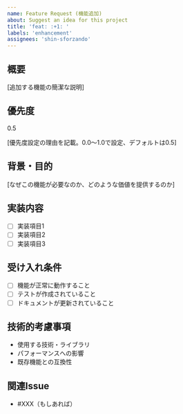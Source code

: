 ```yaml
---
name: Feature Request (機能追加)
about: Suggest an idea for this project
title: 'feat: :+1: '
labels: 'enhancement'
assignees: 'shin-sforzando'
---
```


## 概要

[追加する機能の簡潔な説明]

## 優先度

0.5

[優先度設定の理由を記載。0.0〜1.0で設定、デフォルトは0.5]

## 背景・目的

[なぜこの機能が必要なのか、どのような価値を提供するのか]

## 実装内容

- [ ] 実装項目1
- [ ] 実装項目2
- [ ] 実装項目3

## 受け入れ条件

- [ ] 機能が正常に動作すること
- [ ] テストが作成されていること
- [ ] ドキュメントが更新されていること

## 技術的考慮事項

- 使用する技術・ライブラリ
- パフォーマンスへの影響
- 既存機能との互換性

## 関連Issue

- #XXX（もしあれば）
